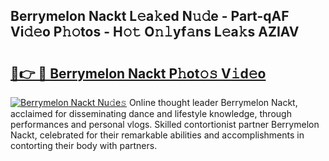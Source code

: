 ## Berrymelon Nackt L𝚎a𝚔ed N𝚞𝚍e - Part-qAF Vi𝚍𝚎o P𝚑𝚘tos - H𝚘𝚝 O𝚗𝚕yf𝚊ns L𝚎a𝚔s AZIAV

# <h2><a href="http://kf2x3v.oniu.top/?m=Berrymelon+Nackt">🔗👉 🔴 Berrymelon Nackt P𝚑ot𝚘𝚜 V𝚒d𝚎o</a></h2>

[![Berrymelon Nackt Nu𝚍e𝚜](https://i.imgur.com/0qMVB7G.gif)](http://kf2x3v.oniu.top/?m=Berrymelon+Nackt)
Online thought leader Berrymelon Nackt, acclaimed for disseminating dance and lifestyle knowledge, through performances and personal vlogs. Skilled contortionist partner Berrymelon Nackt, celebrated for their remarkable abilities and accomplishments in contorting their body with partners.  

